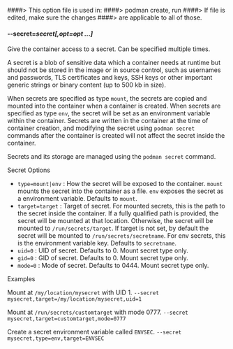 ####> This option file is used in:
####>   podman create, run
####> If file is edited, make sure the changes
####> are applicable to all of those.
#### **--secret**=*secret[,opt=opt ...]*

Give the container access to a secret. Can be specified multiple times.

A secret is a blob of sensitive data which a container needs at runtime but
should not be stored in the image or in source control, such as usernames and passwords,
TLS certificates and keys, SSH keys or other important generic strings or binary content (up to 500 kb in size).

When secrets are specified as type `mount`, the secrets are copied and mounted into the container when a container is created.
When secrets are specified as type `env`, the secret will be set as an environment variable within the container.
Secrets are written in the container at the time of container creation, and modifying the secret using `podman secret` commands
after the container is created will not affect the secret inside the container.

Secrets and its storage are managed using the `podman secret` command.

Secret Options

- `type=mount|env`    : How the secret will be exposed to the container.
                        `mount` mounts the secret into the container as a file.
                        `env` exposes the secret as a environment variable.
                        Defaults to `mount`.
- `target=target`     : Target of secret.
                        For mounted secrets, this is the path to the secret inside the container.
                        If a fully qualified path is provided, the secret will be mounted at that location.
                        Otherwise, the secret will be mounted to `/run/secrets/target`.
                        If target is not set, by default the secret will be mounted to `/run/secrets/secretname`.
                        For env secrets, this is the environment variable key. Defaults to `secretname`.
- `uid=0`             : UID of secret. Defaults to 0. Mount secret type only.
- `gid=0`             : GID of secret. Defaults to 0. Mount secret type only.
- `mode=0`            : Mode of secret. Defaults to 0444. Mount secret type only.


Examples

Mount at `/my/location/mysecret` with UID 1.
```--secret mysecret,target=/my/location/mysecret,uid=1```

Mount at `/run/secrets/customtarget` with mode 0777.
```--secret mysecret,target=customtarget,mode=0777```

Create a secret environment variable called `ENVSEC`.
```--secret mysecret,type=env,target=ENVSEC```
